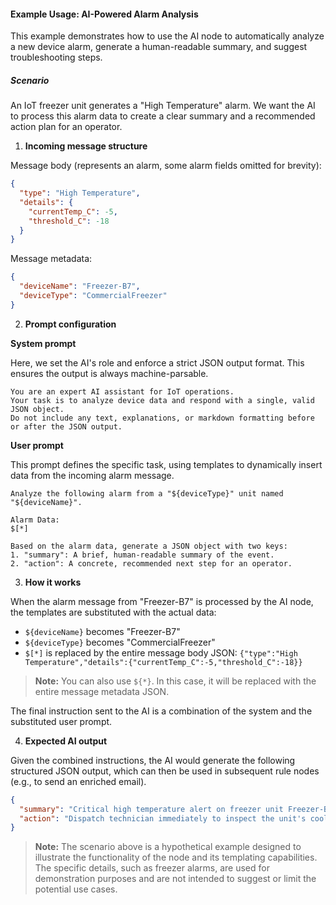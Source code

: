 #### Example Usage: AI-Powered Alarm Analysis
This example demonstrates how to use the AI node to automatically analyze a new device alarm, generate a human-readable summary, and suggest troubleshooting steps.

##### Scenario
An IoT freezer unit generates a "High Temperature" alarm. We want the AI to process this alarm data to create a clear summary and a recommended action plan for an operator.

1. **Incoming message structure**

Message body (represents an alarm, some alarm fields omitted for brevity):
```json
{
  "type": "High Temperature",
  "details": {
    "currentTemp_C": -5,
    "threshold_C": -18
  }
}
```

Message metadata:
```json
{
  "deviceName": "Freezer-B7",
  "deviceType": "CommercialFreezer"
}
```

2. **Prompt configuration**

**System prompt**

Here, we set the AI's role and enforce a strict JSON output format. This ensures the output is always machine-parsable.
```
You are an expert AI assistant for IoT operations. 
Your task is to analyze device data and respond with a single, valid JSON object. 
Do not include any text, explanations, or markdown formatting before or after the JSON output.
```

**User prompt**

This prompt defines the specific task, using templates to dynamically insert data from the incoming alarm message.
```
Analyze the following alarm from a "${deviceType}" unit named "${deviceName}".

Alarm Data:
$[*]

Based on the alarm data, generate a JSON object with two keys:
1. "summary": A brief, human-readable summary of the event.
2. "action": A concrete, recommended next step for an operator.
```

3. **How it works**

When the alarm message from "Freezer-B7" is processed by the AI node, the templates are substituted with the actual data:
- `${deviceName}` becomes "Freezer-B7"
- `${deviceType}` becomes "CommercialFreezer"
- `$[*]` is replaced by the entire message body JSON: `{"type":"High Temperature","details":{"currentTemp_C":-5,"threshold_C":-18}}`
> **Note:** You can also use `${*}`. In this case, it will be replaced with the entire message metadata JSON.

The final instruction sent to the AI is a combination of the system and the substituted user prompt.

4. **Expected AI output**

Given the combined instructions, the AI would generate the following structured JSON output, which can then be used in subsequent rule nodes (e.g., to send an enriched email).

```json
{
  "summary": "Critical high temperature alert on freezer unit Freezer-B7. The current temperature is -5°C, which is significantly above the required threshold of -18°C.",
  "action": "Dispatch technician immediately to inspect the unit's cooling system and ensure the door is properly sealed. Investigate for potential power issues."
}
```

> **Note:** The scenario above is a hypothetical example designed to illustrate the functionality of the node and its templating capabilities.
> The specific details, such as freezer alarms, are used for demonstration purposes and are not intended to suggest or limit the potential use cases.
